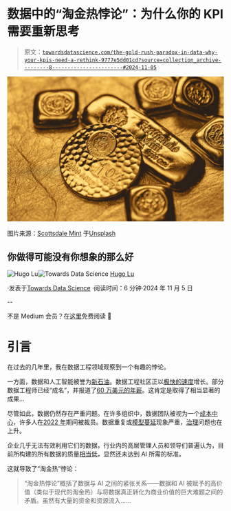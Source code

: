 # 数据中的“淘金热悖论”：为什么你的 KPI 需要重新思考

> 原文：[`towardsdatascience.com/the-gold-rush-paradox-in-data-why-your-kpis-need-a-rethink-9777e5dd01cd?source=collection_archive---------8-----------------------#2024-11-05`](https://towardsdatascience.com/the-gold-rush-paradox-in-data-why-your-kpis-need-a-rethink-9777e5dd01cd?source=collection_archive---------8-----------------------#2024-11-05)

![](img/540a1d711a3d106c53ab78d950bf6796.png)

图片来源：[Scottsdale Mint](https://unsplash.com/@scottsdalemint?utm_content=creditCopyText&utm_medium=referral&utm_source=unsplash) 于[Unsplash](https://unsplash.com/photos/a-group-of-gold-bars-sitting-on-top-of-a-table-IYg1hjCO5DA?utm_content=creditCopyText&utm_medium=referral&utm_source=unsplash)

## 你做得可能没有你想象的那么好

[](https://medium.com/@hugolu87?source=post_page---byline--9777e5dd01cd--------------------------------)![Hugo Lu](https://medium.com/@hugolu87?source=post_page---byline--9777e5dd01cd--------------------------------)[](https://towardsdatascience.com/?source=post_page---byline--9777e5dd01cd--------------------------------)![Towards Data Science](https://towardsdatascience.com/?source=post_page---byline--9777e5dd01cd--------------------------------) [Hugo Lu](https://medium.com/@hugolu87?source=post_page---byline--9777e5dd01cd--------------------------------)

·发表于[Towards Data Science](https://towardsdatascience.com/?source=post_page---byline--9777e5dd01cd--------------------------------) ·阅读时间：6 分钟·2024 年 11 月 5 日

--

不是 Medium 会员？在[这里](http://www.getorchestra.io/blog/the-gold-rush-paradox-in-data-why-your-kpis-need-a-rethink)免费阅读 🚀

# 引言

在过去的几年里，我在数据工程领域观察到一个有趣的悖论。

一方面，数据和人工智能被誉为[新石油](https://www.forbes.com/sites/nishatalagala/2022/03/02/data-as-the-new-oil-is-not-enough-four-principles-for-avoiding-data-fires)。数据工程社区正以[极快的速度](https://www.reddit.com/r/dataengineering/comments/1gfht9q/joined_this_subreddit_in_the_last_10m_why/)增长。部分数据工程师已经“成名”，并报道了[60 万美元的年薪](https://podcasts.apple.com/au/podcast/124-meet-the-million-dollar-data-engineer-w-zach-wilson/id1547386535?i=1000666885321)。这肯定是取得了相当显著的成果…

尽管如此，数据仍然存在严重问题。在许多组织中，数据团队被视为一个[成本中心](https://www.bigeye.com/blog/transforming-your-data-team-from-cost-center-to-value-center)，许多人在[2022 年](https://365datascience.com/trending/who-was-affected-by-the-2022-2023-tech-layoffs/)期间被裁员。数据重复或[模型蔓延](https://www.youtube.com/watch?v=7hdlZ6rDa5g)现象严重，[治理](https://www.park.edu/blog/the-importance-of-data-governance-in-todays-business-environment/#:~:text=The%20landscape%20of%20data%20governance,frameworks%20are%20implemented%20and%20maintained.)问题也在上升。

企业几乎无法有效利用它们的数据，行业内的高层管理人员和领导们普遍认为，目前所构建的所有数据的质量[相当低](https://govmarketnews.com/only-22-of-states-have-ai-ready-data-quality-programs-survey-finds/)，显然还未达到 AI 所需的标准。

这就导致了“淘金热”悖论：

> “淘金热悖论”概括了数据与 AI 之间的紧张关系——数据和 AI 被赋予的高价值（类似于现代的淘金热）与将数据真正转化为商业价值的巨大难题之间的矛盾。虽然有大量的资金和资源流入……

